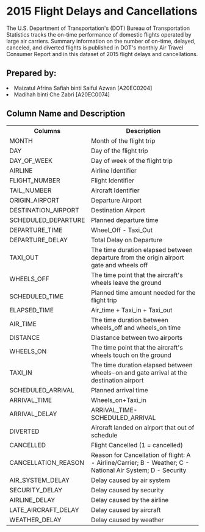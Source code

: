 <h1>2015 Flight Delays and Cancellations</h1>
The U.S. Department of Transportation's (DOT) Bureau of Transportation Statistics tracks the on-time performance of domestic flights operated by large air carriers. Summary information on the number of on-time, delayed, canceled, and diverted flights is published in DOT's monthly Air Travel Consumer Report and in this dataset of 2015 flight delays and cancellations.

<h2>Prepared by:</h2>
<li>Maizatul Afrina Safiah binti Saiful Azwan [A20EC0204]</li>
<li>Madihah binti Che Zabri [A20EC0074]</li>

<h2>Column Name and Description</h2>
<table>
  <tr>
    <th>Columns</th>
    <th>Description</th>
  </tr>
  <tr>
    <td>MONTH</td>
    <td>Month of the flight trip</td>
  </tr>
  <tr>
    <td>DAY</td>
    <td>Day of the flight trip</td>
  </tr>
  <tr>
    <td>DAY_OF_WEEK</td>
    <td>Day of week of the flight trip</td>
  </tr>
  <tr>
    <td>AIRLINE</td>
    <td>Airline Identifier</td>
  </tr>
  <tr>
    <td>FLIGHT_NUMBER</td>
    <td>Flight Identifier</td>
  </tr>
  <tr>
    <td>TAIL_NUMBER</td>
    <td>Aircraft Identifier</td>
  </tr>
  <tr>
    <td>ORIGIN_AIRPORT</td>
    <td>Departure Airport</td>
  </tr>
  <tr>
    <td>DESTINATION_AIRPORT</td>
    <td>Destination Airport</td>
  </tr>
  <tr>
    <td>SCHEDULED_DEPARTURE</td>
    <td>Planned departure time</td>
  </tr>
   <tr>
    <td>DEPARTURE_TIME</td>
    <td>Wheel_Off - Taxi_Out</td>
  </tr>
   <tr>
    <td>DEPARTURE_DELAY</td>
    <td>Total Delay on Departure</td>
  </tr>
   <tr>
    <td>TAXI_OUT</td>
    <td>The time duration elapsed between departure from the origin airport gate and wheels off</td>
  </tr>
   <tr>
    <td>WHEELS_OFF</td>
    <td>The time point that the aircraft's wheels leave the ground</td>
  </tr>
   <tr>
    <td>SCHEDULED_TIME</td>
    <td>Planned time amount needed for the flight trip</td>
  </tr>
   <tr>
    <td>ELAPSED_TIME</td>
    <td>Air_time + Taxi_in + Taxi_out</td>
  </tr>
   <tr>
    <td>AIR_TIME</td>
    <td>The time duration between wheels_off and wheels_on time</td>
  </tr>
   <tr>
    <td>DISTANCE</td>
    <td>Diastance between two airports</td>
  </tr>
   <tr>
    <td>WHEELS_ON</td>
    <td>The time point that the aircraft's wheels touch on the ground</td>
  </tr>
   <tr>
    <td>TAXI_IN</td>
    <td>The time duration elapsed between wheels-on and gate arrival at the destination airport</td>
  </tr>
  <tr>
    <td>SCHEDULED_ARRIVAL</td>
    <td>Planned arrival time</td>
  </tr>
  <tr>
    <td>ARRIVAL_TIME</td>
    <td>Wheels_on+Taxi_in</td>
  </tr>
  <tr>
    <td>ARRIVAL_DELAY</td>
    <td>ARRIVAL_TIME-SCHEDULED_ARRIVAL</td>
  </tr>
  <tr>
    <td>DIVERTED</td>
    <td>Aircraft landed on airport that out of schedule</td>
  </tr>
  <tr>
    <td>CANCELLED</td>
    <td>Flight Cancelled (1 = cancelled)</td>
  </tr>
  <tr>
    <td>CANCELLATION_REASON</td>
    <td>Reason for Cancellation of flight: A - Airline/Carrier; B - Weather; C - National Air System; D - Security</td>
  </tr>
   <tr>
    <td>AIR_SYSTEM_DELAY</td>
    <td>Delay caused by air system</td>
  </tr>
   <tr>
    <td>SECURITY_DELAY</td>
    <td>Delay caused by security</td>
  </tr>
   <tr>
    <td>AIRLINE_DELAY</td>
    <td>Delay caused by the airline</td>
  </tr>
   <tr>
    <td>LATE_AIRCRAFT_DELAY</td>
    <td>Delay caused by aircraft</td>
  </tr>
   <tr>
    <td>WEATHER_DELAY</td>
    <td>Delay caused by weather</td>
  </tr>
</table>

